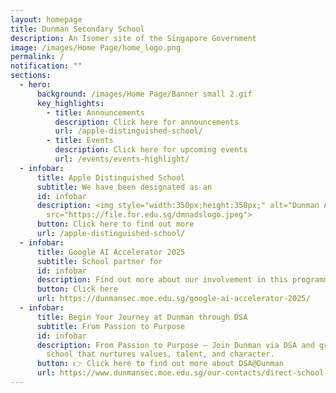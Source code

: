 ```yaml
---
layout: homepage
title: Dunman Secondary School
description: An Isomer site of the Singapore Government
image: /images/Home Page/home_logo.png
permalink: /
notification: ""
sections:
  - hero:
      background: /images/Home Page/Banner small 2.gif
      key_highlights:
        - title: Announcements
          description: Click here for announcements
          url: /apple-distinguished-school/
        - title: Events
          description: Click here for upcoming events
          url: /events/events-highlight/
  - infobar:
      title: Apple Distinguished School
      subtitle: We have been designated as an
      id: infobar
      description: <img style="width:350px;height:350px;" alt="Dunman ADS"
        src="https://file.for.edu.sg/dmnadslogo.jpeg">
      button: Click here to find out more
      url: /apple-distinguished-school/
  - infobar:
      title: Google AI Accelerator 2025
      subtitle: School partner for
      id: infobar
      description: Find out more about our involvement in this programme
      button: Click here
      url: https://dunmansec.moe.edu.sg/google-ai-accelerator-2025/
  - infobar:
      title: Begin Your Journey at Dunman through DSA
      subtitle: From Passion to Purpose
      id: infobar
      description: From Passion to Purpose – Join Dunman via DSA and grow in a vibrant
        school that nurtures values, talent, and character.
      button: 👉 Click here to find out more about DSA@Dunman
      url: https://www.dunmansec.moe.edu.sg/our-contacts/direct-school-admission-for-2025-intake/
---
```

